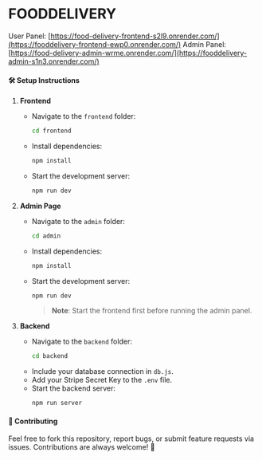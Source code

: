 # FOODDELIVERY 
User Panel: [https://food-delivery-frontend-s2l9.onrender.com/](https://fooddelivery-frontend-ewp0.onrender.com/)
Admin Panel: [https://food-delivery-admin-wrme.onrender.com/](https://fooddelivery-admin-s1n3.onrender.com/)

#### 🛠️ **Setup Instructions**  

1. **Frontend**  
   - Navigate to the `frontend` folder:  
     ```bash  
     cd frontend  
     ```  
   - Install dependencies:  
     ```bash  
     npm install  
     ```  
   - Start the development server:  
     ```bash  
     npm run dev  
     ```   

2. **Admin Page**  
   - Navigate to the `admin` folder:  
     ```bash  
     cd admin  
     ```  
   - Install dependencies:  
     ```bash  
     npm install  
     ```  
   - Start the development server:  
     ```bash  
     npm run dev  
     ```  
     > **Note**: Start the frontend first before running the admin panel.  

3. **Backend**  
   - Navigate to the `backend` folder:  
     ```bash  
     cd backend  
     ```  
   - Include your database connection in `db.js`.  
   - Add your Stripe Secret Key to the `.env` file.  
   - Start the backend server:  
     ```bash  
     npm run server  
     ```  

#### 🧩 **Contributing**  
Feel free to fork this repository, report bugs, or submit feature requests via issues. Contributions are always welcome! 🌟  


